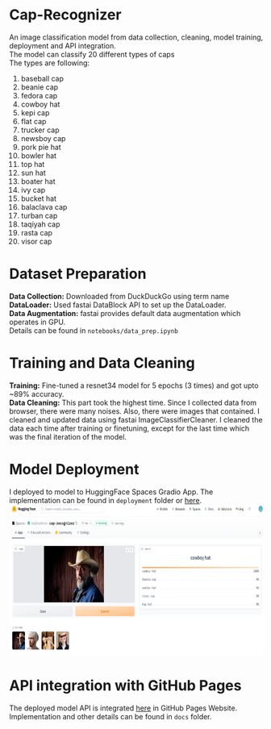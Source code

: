 # Cap-Recognizer
An image classification model from data collection, cleaning, model training, deployment and API integration. <br/>
The model can classify 20 different types of caps <br/>
The types are following: <br/>
1. baseball cap
2. beanie cap
3. fedora cap
4. cowboy hat
5. kepi cap
6. flat cap
7. trucker cap
8. newsboy cap
9. pork pie hat
10. bowler hat
11. top hat
12. sun hat
13. boater hat
14. ivy cap
15. bucket hat
16. balaclava cap
17. turban cap
18. taqiyah cap
19. rasta cap
20. visor cap

# Dataset Preparation
**Data Collection:** Downloaded from DuckDuckGo using term name <br/>
**DataLoader:** Used fastai DataBlock API to set up the DataLoader. <br/>
**Data Augmentation:** fastai provides default data augmentation which operates in GPU. <br/>
Details can be found in `notebooks/data_prep.ipynb`

# Training and Data Cleaning
**Training:** Fine-tuned a resnet34 model for 5 epochs (3 times) and got upto ~89% accuracy. <br/>
**Data Cleaning:** This part took the highest time. Since I collected data from browser, there were many noises. Also, there were images that contained. I cleaned and updated data using fastai ImageClassifierCleaner. I cleaned the data each time after training or finetuning, except for the last time which was the final iteration of the model. <br/>

# Model Deployment
I deployed to model to HuggingFace Spaces Gradio App. The implementation can be found in `deployment` folder or [here](https://huggingface.co/spaces/msideadman/cap-recognizer). <br/>
<img src = "deployment/gradio_app.png" width="600" height="300">

# API integration with GitHub Pages
The deployed model API is integrated [here](msi1427.github.io/Cap-Recognizer/) in GitHub Pages Website. Implementation and other details can be found in `docs` folder.